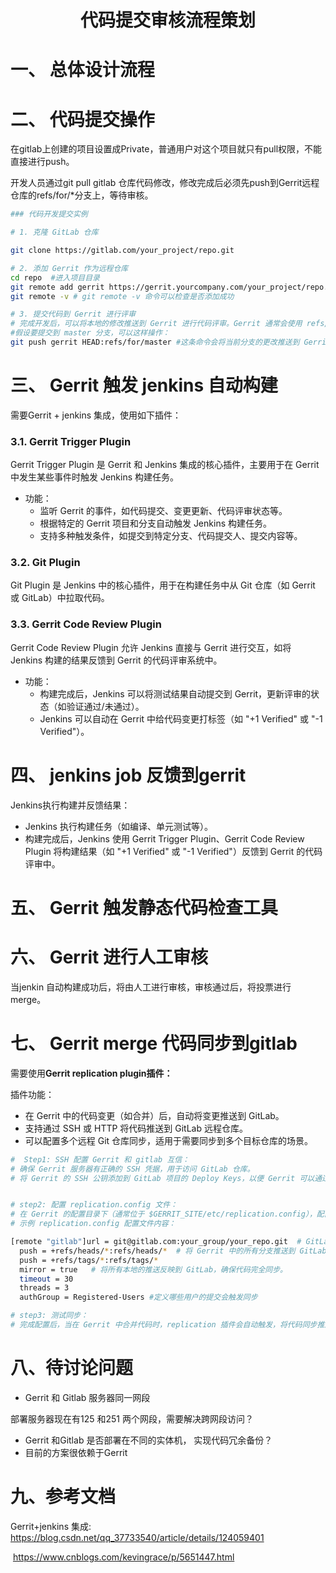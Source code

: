 <h1 align="center">代码提交审核流程策划</h1>


# 一、 总体设计流程



# 二、 代码提交操作

在gitlab上创建的项目设置成Private，普通用户对这个项目就只有pull权限，不能直接进行push。

开发人员通过git pull gitlab 仓库代码修改，修改完成后必须先push到Gerrit远程仓库的refs/for/*分支上，等待审核。

```Bash
### 代码开发提交实例

# 1. 克隆 GitLab 仓库

git clone https://gitlab.com/your_project/repo.git

# 2. 添加 Gerrit 作为远程仓库
cd repo  #进入项目目录
git remote add gerrit https://gerrit.yourcompany.com/your_project/repo.git
git remote -v # git remote -v 命令可以检查是否添加成功

# 3. 提交代码到 Gerrit 进行评审
# 完成开发后，可以将本地的修改推送到 Gerrit 进行代码评审。Gerrit 通常会使用 refs/for/ 前缀将修改提交到特定分支进行审核，而不是直接合并。
#假设要提交到 master 分支，可以这样操作：
git push gerrit HEAD:refs/for/master #这条命令会将当前分支的更改推送到 Gerrit 的 refs/for/master，然后触发代码评审流程。
```

# 三、 Gerrit 触发 jenkins 自动构建

需要Gerrit + jenkins 集成，使用如下插件：

### 3.1. **Gerrit Trigger Plugin**

Gerrit Trigger Plugin 是 Gerrit 和 Jenkins 集成的核心插件，主要用于在 Gerrit 中发生某些事件时触发 Jenkins 构建任务。

- 功能：
  - 监听 Gerrit 的事件，如代码提交、变更更新、代码评审状态等。
  - 根据特定的 Gerrit 项目和分支自动触发 Jenkins 构建任务。
  - 支持多种触发条件，如提交到特定分支、代码提交人、提交内容等。

### 3.2. **Git Plugin**

Git Plugin 是 Jenkins 中的核心插件，用于在构建任务中从 Git 仓库（如 Gerrit 或 GitLab）中拉取代码。

### 3.3. **Gerrit Code Review Plugin**

Gerrit Code Review Plugin 允许 Jenkins 直接与 Gerrit 进行交互，如将 Jenkins 构建的结果反馈到 Gerrit 的代码评审系统中。

- 功能：
  - 构建完成后，Jenkins 可以将测试结果自动提交到 Gerrit，更新评审的状态（如验证通过/未通过）。
  - Jenkins 可以自动在 Gerrit 中给代码变更打标签（如 "+1 Verified" 或 "-1 Verified"）。

# 四、 jenkins job 反馈到gerrit 

Jenkins执行构建并反馈结果：

- Jenkins 执行构建任务（如编译、单元测试等）。
- 构建完成后，Jenkins 使用 Gerrit Trigger Plugin、Gerrit Code Review Plugin 将构建结果（如 "+1 Verified" 或 "-1 Verified"）反馈到 Gerrit 的代码评审中。

# 五、 Gerrit 触发静态代码检查工具

# 六、 Gerrit 进行人工审核

当jenkin 自动构建成功后，将由人工进行审核，审核通过后，将投票进行merge。

# 七、 Gerrit merge 代码同步到gitlab 

需要使用**Gerrit replication plugin插件：**

插件功能：

- 在 Gerrit 中的代码变更（如合并）后，自动将变更推送到 GitLab。
- 支持通过 SSH 或 HTTP 将代码推送到 GitLab 远程仓库。
- 可以配置多个远程 Git 仓库同步，适用于需要同步到多个目标仓库的场景。

```Bash
#  Step1: SSH 配置 Gerrit 和 gitlab 互信：
# 确保 Gerrit 服务器有正确的 SSH 凭据，用于访问 GitLab 仓库。
# 将 Gerrit 的 SSH 公钥添加到 GitLab 项目的 Deploy Keys，以便 Gerrit 可以通过 SSH 推送代码到 GitLab。


# step2: 配置 replication.config 文件：
# 在 Gerrit 的配置目录下（通常位于 $GERRIT_SITE/etc/replication.config），配置同步到 GitLab 的目标仓库。
# 示例 replication.config 配置文件内容：

[remote "gitlab"]url = git@gitlab.com:your_group/your_repo.git  # GitLab 仓库的 SSH 地址
  push = +refs/heads/*:refs/heads/*  # 将 Gerrit 中的所有分支推送到 GitLab。
  push = +refs/tags/*:refs/tags/*
  mirror = true   # 将所有本地的推送反映到 GitLab，确保代码完全同步。
  timeout = 30
  threads = 3
  authGroup = Registered-Users #定义哪些用户的提交会触发同步

# step3: 测试同步：
# 完成配置后，当在 Gerrit 中合并代码时，replication 插件会自动触发，将代码同步推送到 GitLab。
```

# 八、待讨论问题

- Gerrit 和 Gitlab 服务器同一网段

部署服务器现在有125 和251 两个网段，需要解决跨网段访问？

- Gerrit 和Gitlab 是否部署在不同的实体机， 实现代码冗余备份？
- 目前的方案很依赖于Gerrit

# 九、参考文档

Gerrit+jenkins 集成: https://blog.csdn.net/qq_37733540/article/details/124059401

​                             https://www.cnblogs.com/kevingrace/p/5651447.html